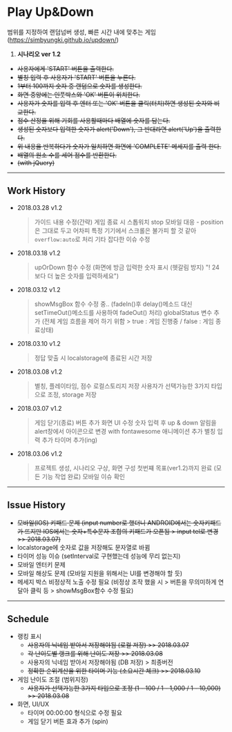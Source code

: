 # Play Up&Down
범위를 지정하여 랜덤넘버 생성, 빠른 시간 내에 맞추는 게임
(https://simbyungki.github.io/updown/)

1. **시나리오 ver 1.2**
  - ~~사용자에게 'START' 버튼을 출력한다.~~
  - ~~별칭 입력 후 사용자가 'START' 버튼을 누른다.~~
  - ~~1부터 100까지 숫자 중 랜덤으로 숫자를 생성한다.~~
  - ~~화면 중앙에는 인풋박스와 'OK' 버튼이 위치한다.~~
  - ~~사용자가 숫자를 입력 후 엔터 또는 'OK' 버튼을 클릭(터치)하면 생성된 숫자와 비교한다.~~
  - ~~점수 산정을 위해 기회를 사용할때마다 배열에 숫자를 담는다.~~
  - ~~생성된 숫자보다 입력한 숫자가 alert('Down'),
      그 반대라면 alert('Up')을 출력한다.~~
  - ~~위 내용을 반복하다가 숫자가 일치하면 화면에 'COMPLETE' 메세지를 출력 한다.~~
  - ~~배열의 원소 수를 세어 점수를 반환한다.~~
  - ~~(with jQuery)~~

---
## Work History
- 2018.03.28 v1.2
  > 가이드 내용 수정(간략)
  > 게임 종료 시 스톱워치 stop
  > 모바일 대응 - position은 그대로 두고 어차피 특정 기기에서 스크롤은 불가피 할 것 같아 <code>overflow:auto</code>로 처리
  > 기타 잡다한 이슈 수정

- 2018.03.18 v1.2
  > upOrDown 함수 수정 (화면에 방금 입력한 숫자 표시 (헷갈림 방지) "! 24 보다 더 높은 숫자를 입력하세요")

- 2018.03.12 v1.2
  > showMsgBox 함수 수정 중.. (fadeIn()후 delay()메소드 대신 setTimeOut()메소드를 사용하여 fadeOut() 처리)
  > globalStatus 변수 추가 (전체 게임 흐름을 제어 하기 위함 > true : 게임 진행중 / false : 게임 종료상태)

- 2018.03.10 v1.2
  > 정답 맞출 시 localstorage에 종료된 시간 저장

- 2018.03.08 v1.2
  > 별칭, 플레이타임, 점수 로컬스토리지 저장
  > 사용자가 선택가능한 3가지 타입으로 조정, storage 저장

- 2018.03.07 v1.2
  > 게임 닫기(종료) 버튼 추가
  > 화면 UI 수정
    > 숫자 입력 후 up & down 알림을 alert창에서 아이콘으로 변경 with fontawesome
    > 애니메이션 추가
  > 별칭 입력 추가
  > 타이머 추가(ing)

- 2018.03.06 v1.2
  > 프로젝트 생성, 시나리오 구상, 화면 구성
  > 첫번쨰 목표(ver1.2)까지 완료 (모든 기능 작업 완료)
  > 모바일 이슈 확인

---
## Issue History
- ~~모바일(IOS) 키패드 문제 (input number로 했더니 ANDROID에서는 숫자키패드가 뜨지만 IOS에서는 숫자+특수문자 조합의 키패드가 오픈됨 > input tel로 변경 >> 2018.03.07)~~
- localstorage에 숫자로 값을 저장해도 문자열로 바뀜
- 타이머 성능 이슈 (setInterval로 구현했는데 성능에 무리 없는지)
- 모바일 엔터키 문제
- 모바일 해상도 문제 (모바일 지원을 위해서는 UI를 변경해야 할 듯)
- 메세지 박스 비정상적 노출 수정 필요 (비정상 조작 했을 시 > 버튼을 무의미하게 연달아 클릭 등 > showMsgBox함수 수정 필요)

---
## Schedule
- 랭킹 표시
  - ~~사용자의 닉네임 받아서 저장해야됨 (로컬 저장) >> 2018.03.07~~
  - ~~각 난이도별 랭크를 위해 난이도 저장 >> 2018.03.08~~
  - 사용자의 닉네임 받아서 저장해야됨 (DB 저장) > 최종버전
  - ~~정확한 순위계산을 위한 타이머 기능 (소요시간 체크) >> 2018.03.10~~
- 게임 난이도 조절 (범위지정)
  - ~~사용자가 선택가능한 3가지 타입으로 조정 (1 - 100 / 1 - 1,000 / 1 - 10,000) >> 2018.03.08~~
- 화면, UI/UX
  - 타이머 00:00:00 형식으로 수정 필요
  - 게임 닫기 버튼 효과 추가 (spin)

